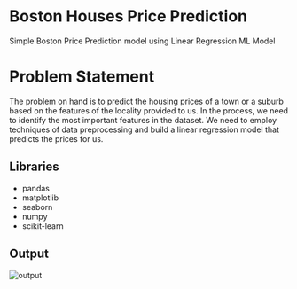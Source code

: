# Boston Houses Price Prediction 

Simple Boston Price Prediction model using Linear Regression ML Model

# Problem Statement
The problem on hand is to predict the housing prices of a town or a suburb based on the features of the locality provided to us. In the process, we need to identify the most important features in the dataset. We need to employ techniques of data preprocessing and build a linear regression model that predicts the prices for us.

## Libraries

- pandas
- matplotlib
- seaborn
- numpy
- scikit-learn

## Output
![output](https://github.com/HimanshuSingh2210/Machine-Learning/assets/137436936/789773cd-440f-486a-8567-3bbca861d8b3)


